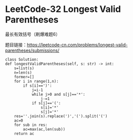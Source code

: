 # LeetCode-32 Longest Valid Parentheses
最长有效括号（刷爆难题6）

题目链接：https://leetcode-cn.com/problems/longest-valid-parentheses/submissions/

    class Solution:
    def longestValidParentheses(self, s: str) -> int:
        s=list(s)
        n=len(s)
        former=[]
        for i in range(1,n):
            if s[i]==')':
                j=i-1
                while j>0 and s[j]=='*':
                    j-=1
                if s[j]=='(':
                    s[i]='*'
                    s[j]='*'
        res=''.join(s).replace(')','(').split('(')
        ac=0
        for sub in res:
            ac=max(ac,len(sub))
        return ac
            
